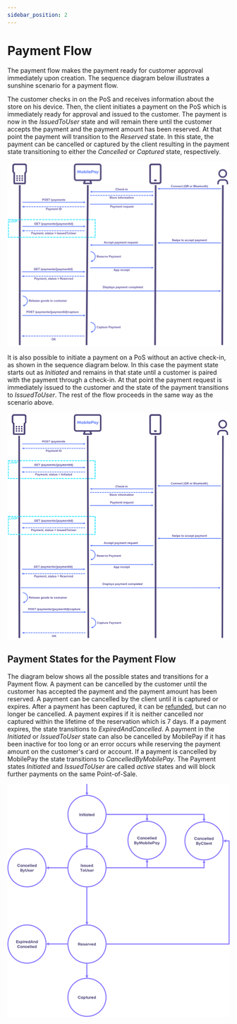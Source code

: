 ```yaml
---
sidebar_position: 2
---
```


# Payment Flow

The payment flow makes the payment ready for customer approval immediately upon creation. The sequence diagram below illustrates a sunshine scenario for a payment flow.

The customer checks in on the PoS and receives information about the store on his device. Then, the client initiates a payment on the PoS which is immediately ready for approval and issued to the customer. The payment is now in the *IssuedToUser* state and will remain there until the customer accepts the payment and the payment amount has been reserved. At that point the payment will transition to the *Reserved* state. In this state, the payment can be cancelled or captured by the client resulting in the payment state transitioning to either the *Cancelled* or *Captured* state, respectively.

[![PaymentAfterCheckIn](/img/pos-PaymentFlow-PaymentAfterCheckIn.png)](/img/pos-PaymentFlow-PaymentAfterCheckIn.png)

It is also possible to initiate a payment on a PoS without an active check-in, as shown in the sequence diagram below. In this case the payment state starts out as *Initiated* and remains in that state until a customer is paired with the payment through a check-in. At that point the payment request is immediately issued to the customer and the state of the payment transitions to *IssuedToUser*. The rest of the flow proceeds in the same way as the scenario above.

[![PaymentBeforeCheckIn](/img/pos-PaymentFlow-PaymentBeforeCheckIn.png)](/img/pos-PaymentFlow-PaymentBeforeCheckIn.png)

## Payment States for the Payment Flow

The diagram below shows all the possible states and transitions for a Payment flow. A payment can be cancelled by the customer until the customer has accepted the payment and the payment amount has been reserved. A payment can be cancelled by the client until it is captured or expires. After a payment has been captured, it can be [refunded](#refunds), but can no longer be cancelled. A payment expires if it is neither cancelled nor captured within the lifetime of the reservation which is 7 days. If a payment expires, the state transitions to *ExpiredAndCancelled*.
A payment in the *Initiated* or *IssuedToUser* state can also be cancelled by MobilePay if it has been inactive for too long or an error occurs while reserving the payment amount on the customer's card or account. If a payment is
cancelled by MobilePay the state transitions to *CancelledByMobilePay*. The Payment states *Initiated* and *IssuedToUser* are called *active* states and will block further payments on the same Point-of-Sale.

[![Payment states](/img/pos-payment-states.png)](/img/pos-payment-states.png)
